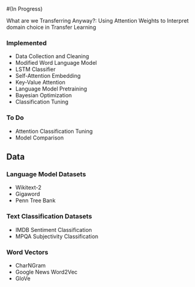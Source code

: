 #(In Progress) 

What are we Transferring Anyway?: Using Attention Weights to Interpret domain choice in Transfer Learning

###  Implemented
* Data Collection and Cleaning
* Modified Word Language Model
* LSTM Classifier
* Self-Attention Embedding
* Key-Value Attention
* Language Model Pretraining
* Bayesian Optimization 
* Classification Tuning

### To Do
* Attention Classification Tuning
* Model Comparison

## Data

### Language Model Datasets
* Wikitext-2
* Gigaword
* Penn Tree Bank

### Text Classification Datasets
* IMDB Sentiment Classification
* MPQA Subjectivity Classification

### Word Vectors
* CharNGram
* Google News Word2Vec
* GloVe
